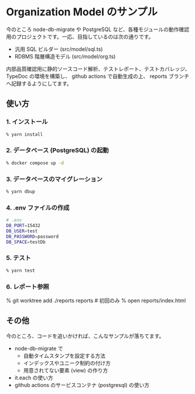 # Organization Model のサンプル

今のところ node-db-migrate や PostgreSQL など、各種モジュールの動作確認用のプロジェクトです。一応、目指しているのは次の通りです。

- 汎用 SQL ビルダー (src/model/sql.ts)
- RDBMS 階層構造モデル (src/model/org.ts)

内部品質確認用に静的ソースコード解析、テストレポート、テストカバレッジ、TypeDoc の環境を構築し、 github actions で自動生成の上、 reports ブランチへ記録するようにしてます。

## 使い方

### 1. インストール

```sh
% yarn install
```

### 2. データベース (PostgreSQL) の起動

```sh
% docker compose up -d
```

### 3. データベースのマイグレーション

```sh
% yarn dbup
```

### 4. .env ファイルの作成

```sh
# .env
DB_PORT=15432
DB_USER=test
DB_PASSWORD=password
DB_SPACE=testDb
```

### 5. テスト

```sh
% yarn test
```

### 6. レポート参照
% git worktree add ./reports reports # 初回のみ
% open reports/index.html

## その他

今のところ、コードを追いかければ、こんなサンプルが落ちてます。

- node-db-migrate で
  - 自動タイムスタンプを設定する方法
  - インデックスやユニーク制約の付け方
  - 用意されてない要素 (view) の作り方
- it.each の使い方
- github actions のサービスコンテナ (postgresql) の使い方
